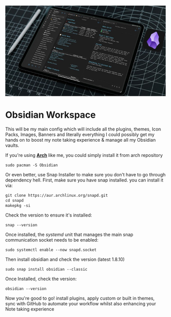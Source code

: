 ![Obsidian](/images/banners/ObsidianBanner.jpg)
#  Obsidian Workspace 
This will be my main config which will include all the plugins, themes, Icon Packs, Images, Banners and literally everything I could possibly get my hands on to  boost my note taking experience & manage all my Obsidian vaults.

If you're using [**Arch**](https://archlinux.org/) like me, you could simply install it from arch repository 

	sudo pacman -S Obsidian

Or even better, use Snap Installer to make sure you don't have to go through dependency hell. First, make sure you have snap installed. you can install it via:

	git clone https://aur.archlinux.org/snapd.git
	cd snapd
	makepkg -si

Check the version to ensure it's installed:

	snap --version
	
Once installed, the *systemd* unit that manages the main snap communication socket needs to be enabled:

	sudo systemctl enable --now snapd.socket

Then install obsidian and check the version (latest 1.8.10)	
	
	sudo snap install obsidian --classic

Once Installed, check the version:

	obsidian --version 

Now you're good to go! install plugins, apply custom or built in themes, sync with GitHub to automate your workflow whilst also enhancing your Note taking experience 
